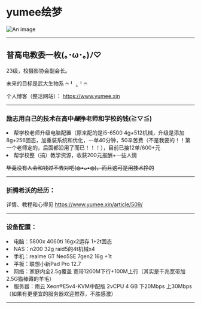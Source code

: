 # yumee绘梦

![An image](https://www.yumee.xin/wp-content/uploads/2025/02/cropped-123854630-e1738911155491.png)

---

## 普高电教委一枚(⁠｡⁠･⁠ω⁠･⁠｡⁠)⁠ﾉ⁠♡

23级，校摄影协会副会长。

未来的目标是武大生物系 ෆ⁠╹⁠ ⁠.̮⁠ ⁠╹⁠ෆ

个人博客（整活网站）： https://www.yumee.xin

---

### 励志用自己的技术在高中<em><s>赚</s></em>挣老师和学校的钱(⁠≧⁠▽⁠≦⁠)

<li>帮学校老师升级电脑配置（原来配的是i5-6500 4g+512机械，升级是添加8g+256固态，加重装系统和优化，一单40分钟，50辛苦费（不是我要的！！第一个老师定的，后面都沿用了而已！！！），目前已接12单/600+元</li>
<li>帮学校整（搞）教学资源，收获200元报酬+一些人情</li>

<s>毕竟没有人会和钱过不去对吧(⁠◍⁠•⁠ᴗ⁠•⁠◍⁠)，而且这可是用技术挣的</s>

---

### 折腾希沃的经历：

详情、教程和心得见 https://www.yumee.xin/article/509/

---

### 设备配置：

<li>电脑：5800x 4060ti 16gx2运存 1+2t固态</li>
<li>NAS：n200 32g raid5的4t机械x4</li>
<li>手机：realme GT Neo5SE 7gen2 16g +1t</li>
<li>平板：联想小新Pad Pro 12.7</li>
<li>网络：家庭内全2.5g覆盖 宽带1200M下行+100M上行（其实是千兆宽带加2.5G猫棒薅的羊毛）</li>
<li>服务器：雨云 Xeon®E5v4-KVM中配版  2vCPU 4 GB 下20Mbps 上30Mbps（如果有更便宜的服务器欢迎推荐，不胜感激）</li>

---




